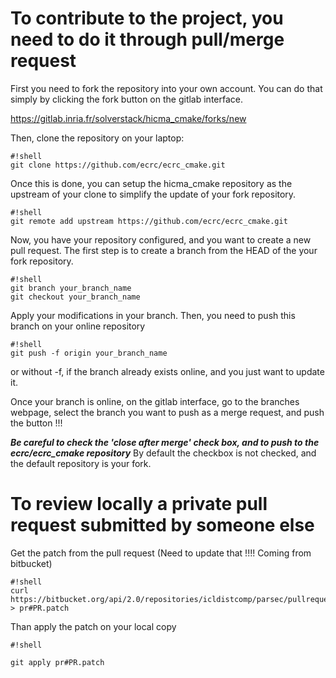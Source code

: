 # To contribute to the project, you need to do it through pull/merge request

First you need to fork the repository into your own account. You can do that simply by clicking the fork button on the gitlab interface.

https://gitlab.inria.fr/solverstack/hicma_cmake/forks/new

Then, clone the repository on your laptop:
```
#!shell
git clone https://github.com/ecrc/ecrc_cmake.git
```

Once this is done, you can setup the hicma_cmake repository as the upstream of your clone to simplify the update of your fork repository.
```
#!shell
git remote add upstream https://github.com/ecrc/ecrc_cmake.git
```

Now, you have your repository configured, and you want to create a new pull request. The first step is to create a branch from the HEAD of the your fork repository.
```
#!shell
git branch your_branch_name
git checkout your_branch_name
```

Apply your modifications in your branch. Then, you need to push this branch on your online repository
```
#!shell
git push -f origin your_branch_name
```

or without -f, if the branch already exists online, and you just want to update it.

Once your branch is online, on the gitlab interface, go to the branches webpage, select the branch you want to push as a merge request, and push the button !!!

***Be careful to check the 'close after merge' check box, and to push to the ecrc/ecrc_cmake repository*** By default the checkbox is not checked, and the default repository is your fork.


# To review locally a private pull request submitted by someone else

Get the patch from the pull request (Need to update that !!!! Coming from bitbucket)
```
#!shell
curl https://bitbucket.org/api/2.0/repositories/icldistcomp/parsec/pullrequests/#PR/patch > pr#PR.patch
```

Than apply the patch on your local copy

```
#!shell

git apply pr#PR.patch
```
